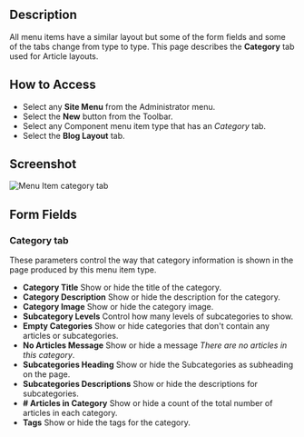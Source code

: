 <!-- Filename: Help6.x:Menu_Item_Category / Display title: Menu Item Category -->

## Description

All menu items have a similar layout but some of the form fields and
some of the tabs change from type to type. This page describes the
**Category** tab used for Article layouts. 

## How to Access

* Select any **Site Menu** from the Administrator menu.
* Select the **New** button from the Toolbar.
* Select any Component menu item type that has an *Category* tab.
* Select the **Blog Layout** tab.

## Screenshot

![Menu Item category tab](../../../en/images/menu-items-common/articles-category-blog-category-tab.png)

## Form Fields

### Category tab

These parameters control the way that category information is shown in the
page produced by this menu item type.

- **Category Title** Show or hide the title of the category.
- **Category Description** Show or hide the description for the category.
- **Category Image** Show or hide the category image.
- **Subcategory Levels** Control how many levels of subcategories to show.
- **Empty Categories** Show or hide categories that don't contain any articles
  or subcategories.
- **No Articles Message** Show or hide a message *There are no articles in this
  category*.
- **Subcategories Heading** Show or hide the Subcategories as subheading on the
  page.
- **Subcategories Descriptions** Show or hide the descriptions for
  subcategories.
- **\# Articles in Category** Show or hide a count of the total number of
  articles in each category.
- **Tags** Show or hide the tags for the category.
